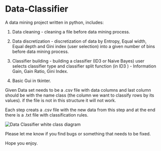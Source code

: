 # Data-Classifier
A data mining project written in python, includes:

1. Data cleaning - cleaning a file before data mining process.

2. Data discretization - discretization of data by Entropy, Equal width, Equal depth and Gini index (user selection) into a given number of  bins  before data mining process.

3. Classifier building - building a classifier (ID3 or Naive Bayes) user selects classifier type and classifier split function (in ID3 ) - Information Gain, Gain Ratio, Gini Index.

4. Basic Gui in tkinter.


Given Data set needs to be a .csv file with data columns and last column should be with the name class (the column we want to classify rows by its values).
if the file is not in this structure it will not work.

Each step creats a .csv file with the new data from this step and at the end there is a .txt file with classification rules.


![Data Classifier white class diagram](https://user-images.githubusercontent.com/44137602/61594052-e0e2bc80-abef-11e9-8ce4-373c572ff2d3.jpg)

Please let me know if you find bugs or something that needs to be fixed.

Hope you enjoy.
